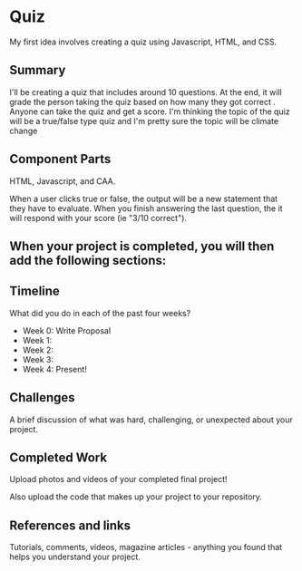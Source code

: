 # Quiz

My first idea involves creating a quiz using Javascript, HTML, and CSS.

## Summary

I'll be creating a quiz that includes around 10 questions. At the end, it will grade the person taking the quiz based on how many they got correct .
Anyone can take the quiz and get a score. I'm thinking the topic of the quiz will be a true/false type quiz and I'm pretty sure the topic will be climate change 

## Component Parts

HTML, Javascript, and CAA.

When a user clicks true or false, the output will be a new statement that they have to evaluate. When you finish answering the last question, the it will respond with your score (ie "3/10 correct").

## When your project is completed, you will then add the following sections:

## Timeline

What did you do in each of the past four weeks?

- Week 0: Write Proposal
- Week 1:
- Week 2:
- Week 3:
- Week 4: Present!

## Challenges

A brief discussion of what was hard, challenging, or unexpected about your project.

## Completed Work

Upload photos and videos of your completed final project!

Also upload the code that makes up your project to your repository.

## References and links

Tutorials, comments, videos, magazine articles - anything you found that helps you understand your project.
